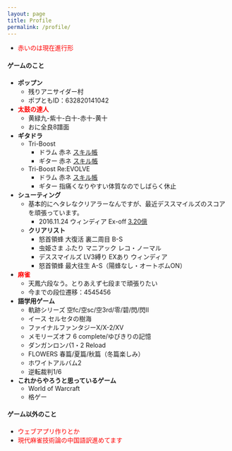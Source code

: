 ```yaml
---
layout: page
title: Profile
permalink: /profile/
---
```

* <font color="red">赤いのは現在進行形</font>

#### **ゲームのこと**
* **ポップン**
  * 残りアニサイダー村
  * ポプともID：632820141042
* **<font color="red">太鼓の達人</font>**
  * 黄緑九-紫十-白十-赤十-黄十
  * おに全良8譜面
* **ギタドラ**
  * Tri-Boost
    * ドラム 赤ネ [スキル帳](https://gitadora-skill-viewer.herokuapp.com/tb/1/d) 
    * ギター 赤ネ [スキル帳](https://gitadora-skill-viewer.herokuapp.com/tb/1/g) 
  * Tri-Boost Re:EVOLVE
    * ドラム 赤ネ [スキル帳](https://gitadora-skill-viewer.herokuapp.com/tbre/1/d)
    * ギター 指痛くなりやすい体質なのでしばらく休止
* **シューティング**
  * 基本的にヘタレなクリアラーなんですが、最近デススマイルズのスコアを頑張っています。
    * 2016.11.24 ウィンディア Ex-off [3.20億](https://twitter.com/ssdh233/status/801364272563572737)
  * **クリアリスト**
    * 怒首領蜂 大復活 裏二周目 B-S
    * 虫姫さま ふたり マニアック レコ・ノーマル
    * デススマイルズ LV3縛り EXあり ウィンディア
    * 怒首領蜂 最大往生 A-S（陽蜂なし・オートボムON）
* **<font color="red">麻雀</font>**
  * 天鳳六段なう。とりあえず七段まで頑張りたい
  * 今までの段位遷移：4545456
* **語学用ゲーム**
  * 軌跡シリーズ 空fc/空sc/空3rd/零/碧/閃/閃II
  * イース セルセタの樹海
  * ファイナルファンタジーX/X-2/XV
  * メモリーズオフ 6 complete/ゆびきりの記憶
  * ダンガンロンパ1・2 Reload
  * FLOWERS 春篇/夏篇/秋篇（冬篇楽しみ）
  * ホワイトアルバム2
  * 逆転裁判1/6
* **これからやろうと思っているゲーム**
  * World of Warcraft
  * 格ゲー

#### **ゲーム以外のこと**
* <font color="red">ウェブアプリ作りとか</font>
* <font color="red">現代麻雀技術論の中国語訳進めてます</font>